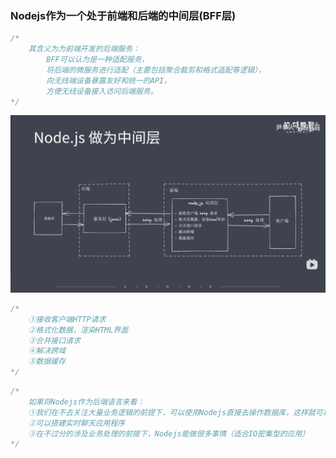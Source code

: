 ### Nodejs作为一个处于前端和后端的中间层(BFF层)
```js
/* 
    其含义为为前端开发的后端服务：
        BFF可以认为是一种适配服务，
        将后端的微服务进行适配（主要包括聚合裁剪和格式适配等逻辑），
        向无线端设备暴露友好和统一的API，
        方便无线设备接入访问后端服务。 
*/
```
![alt text](image-4.png)

```js
/* 
    ①接收客户端HTTP请求
    ②格式化数据，渲染HTML界面
    ③合并接口请求
    ④解决跨域
    ⑤数据缓存
*/
```

```js
/* 
    如果将Nodejs作为后端语言来看：
    ①我们在不去关注大量业务逻辑的前提下，可以使用Nodejs直接去操作数据库，这样就可以很容易的搭建出高效轻量的API服务
    ②可以搭建实时聊天应用程序
    ③在不过分的涉及业务处理的前提下，Nodejs能做很多事情（适合IO密集型的应用）
*/
``` 